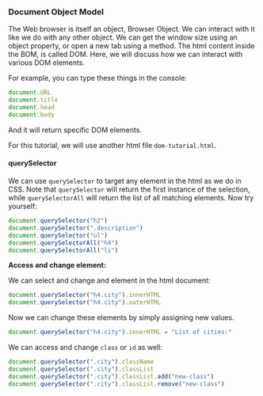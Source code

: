### Document Object Model 

The Web browser is itself an object, Browser Object. We can interact with it like we do with any other object. We can get the window size using an object property, or open a new tab using a method. The html content inside the BOM, is called DOM. Here, we will discuss how we can interact with various DOM elements. 

For example, you can type these things in the console: 
```js 
document.URL 
document.title 
document.head 
document.body 
``` 
And it will return specific DOM elements. 

For this tutorial, we will use another html file `dom-tutorial.html`. 

#### querySelector 

We can use `querySelector` to target any element in the html as we do in CSS. Note that `querySelector` will return the first instance of the selection, while `querySelectorAll` will return the list of all matching elements. Now try yourself: 
```js 
document.querySelector("h2")
document.querySelector(".description") 
document.querySelector("ul")
document.querySelectorAll("h4") 
document.querySelectorAll("li")
``` 

**Access and change element:** 

We can select and change and element in the html document: 
```js 
document.querySelector("h4.city").innerHTML 
document.querySelector("h4.city").outerHTML 
``` 

Now we can change these elements by simply assigning new values. 
```js 
document.querySelector("h4.city").innerHTML = "List of cities:"
```

We can access and change `class` or `id` as well: 
```js 
document.querySelector(".city").className 
document.querySelector(".city").classList 
document.querySelector(".city").classList.add("new-class") 
document.querySelector(".city").classList.remove("new-class")
```
